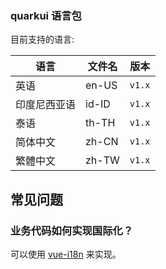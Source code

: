 ### quarkui 语言包

目前支持的语言:

| 语言         | 文件名 | 版本      |
|--------------|--------|-----------|
| 英语         | en-US  | `v1.x` |
| 印度尼西亚语  | id-ID  | `v1.x` |
| 泰语         | th-TH  | `v1.x`   |
| 简体中文     | zh-CN  | `v1.x` |
| 繁體中文     | zh-TW  | `v1.x` |


## 常见问题

### 业务代码如何实现国际化？

可以使用 [vue-i18n](https://github.com/kazupon/vue-i18n) 来实现。